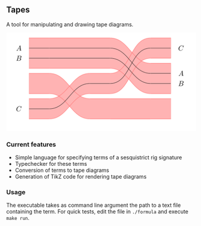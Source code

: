 ## Tapes

A tool for manipulating and drawing tape diagrams.

![An example of TikZ output.](./imgs/sample.png)

### Current features

- Simple language for specifying terms of a sesquistrict rig signature
- Typechecker for these terms
- Conversion of terms to tape diagrams
- Generation of TikZ code for rendering tape diagrams

### Usage

The executable takes as command line argument the path to a text file containing the term. For quick tests, edit the file in `./formula` and execute `make run`.